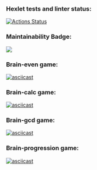 ### Hexlet tests and linter status:
[![Actions Status](https://github.com/Leonelone/frontend-project-44/workflows/hexlet-check/badge.svg)](https://github.com/Leonelone/frontend-project-44/actions)

### Maintainability Badge:
<a href="https://codeclimate.com/github/Leonelone/frontend-project-44/maintainability"><img src="https://api.codeclimate.com/v1/badges/c1611d4778dd2fe20382/maintainability" /></a>

### Brain-even game:
[![asciicast](https://asciinema.org/a/LN5miOLSAb1oVGD3dWoZZimcS.svg)](https://asciinema.org/a/LN5miOLSAb1oVGD3dWoZZimcS)

### Brain-calc game:
[![asciicast](https://asciinema.org/a/0U5MBD4KGazKQrJKH5GQ9ujhv.svg)](https://asciinema.org/a/0U5MBD4KGazKQrJKH5GQ9ujhv)

### Brain-gcd game:
[![asciicast](https://asciinema.org/a/xt1uhE6YbpzljArQfwUigEFSv.svg)](https://asciinema.org/a/xt1uhE6YbpzljArQfwUigEFSv)

### Brain-progression game:
[![asciicast](https://asciinema.org/a/x21ZRBiXPk6SxtINIceKcRecX.svg)](https://asciinema.org/a/x21ZRBiXPk6SxtINIceKcRecX)
